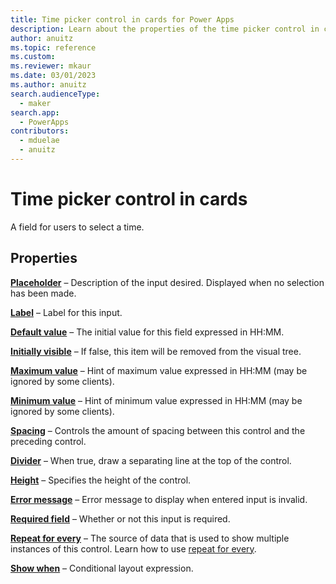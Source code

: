 ```yaml
---
title: Time picker control in cards for Power Apps
description: Learn about the properties of the time picker control in cards for Power Apps.
author: anuitz
ms.topic: reference
ms.custom: 
ms.reviewer: mkaur
ms.date: 03/01/2023
ms.author: anuitz
search.audienceType:
  - maker
search.app:
  - PowerApps
contributors:
  - mduelae
  - anuitz
---
```


# Time picker control in cards

A field for users to select a time.

## Properties

**[Placeholder](control-reference.md#p)** – Description of the input desired. Displayed when no selection has been made.

**[Label](control-reference.md#l)** – Label for this input.

**[Default value](control-reference.md#d)** – The initial value for this field expressed in HH:MM.

**[Initially visible](control-reference.md#i)** – If false, this item will be removed from the visual tree.

**[Maximum value](control-reference.md#m)** – Hint of maximum value expressed in HH:MM (may be ignored by some clients).

**[Minimum value](control-reference.md#m)** – Hint of minimum value expressed in HH:MM (may be ignored by some clients).

**[Spacing](control-reference.md#s)** – Controls the amount of spacing between this control and the preceding control.

**[Divider](control-reference.md#d)** – When true, draw a separating line at the top of the control.

**[Height](control-reference.md#h)** – Specifies the height of the control.

**[Error message](control-reference.md#e)** – Error message to display when entered input is invalid.

**[Required field](control-reference.md#r)** – Whether or not this input is required.

**[Repeat for every](control-reference.md#r)** – The source of data that is used to show multiple instances of this control. Learn how to use [repeat for every](repeat-for-every.md).


**[Show when](control-reference.md#s)** – Conditional layout expression.
